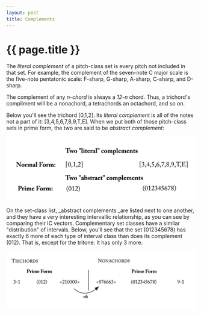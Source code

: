 ```yaml
---
layout: post
title: Complements
---
```


{{ page.title }}
================

The *literal complement* of a pitch-class set is every pitch not included in that set. For example, the complement of the seven-note C major scale is the five-note pentatonic scale: F-sharp, G-sharp, A-sharp, C-sharp, and D-sharp.

The complement of any *n-chord* is always a *12-n*  chord. Thus, a trichord's compliment will be a nonachord, a tetrachords an octachord, and so on.

Below you'll see the trichord [0,1,2]. Its *literal complement* is all of the notes not a part of it: [3,4,5,6,7,8,9,T,E]. When we put both of those pitch-class sets in prime form, the two are said to be *abstract complement*:

[![](Graphics/postTonal/complements.png)](Graphics/postTonal/complements.png)

On the set-class list, _abstract complements _are listed next to one another, and they have a very interesting intervallic relationship, as you can see by comparing their IC vectors. Complementary set classes have a similar "distribution" of intervals. Below, you'll see that the set (012345678) has exactly 6 more of each type of interval class than does its complement (012). That is, except for the tritone. It has only 3 more.

[![](Graphics/postTonal/complementAndItsVector.png)](Graphics/postTonal/complementAndItsVector.png)
